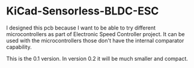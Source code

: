 # KiCad-Sensorless-BLDC-ESC

I designed this pcb because I want to be able to try different microcontrollers as part of Electronic Speed Controller project. It can be used with the microcontrollers those don't have the internal comparator capability.

This is the 0.1 version. In version 0.2 it will be much smaller and compact.
